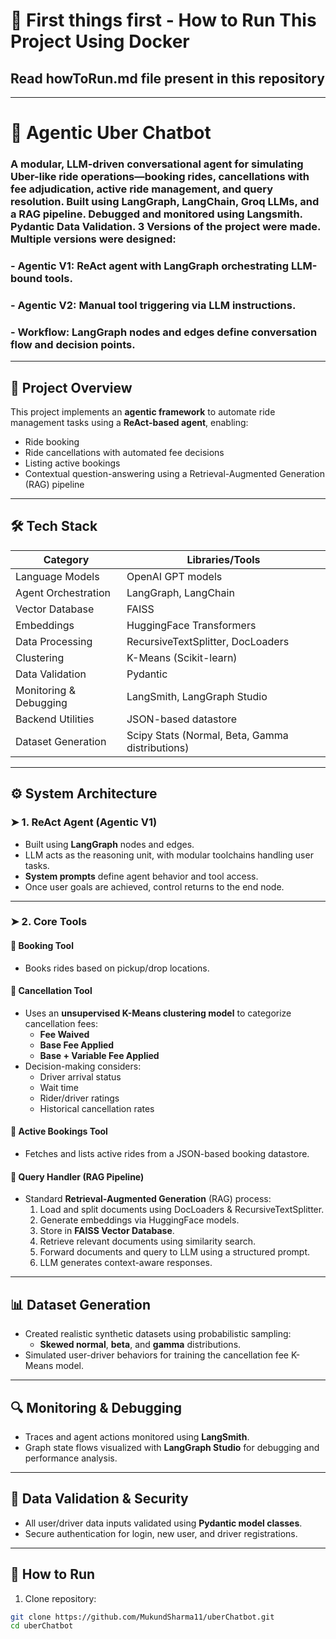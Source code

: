# 🚀 First things first - How to Run This Project Using Docker
## Read howToRun.md file present in this repository

-------------------------------------------------------------------------------------------------------------------------------------------------

# 🚖 Agentic Uber Chatbot

### A modular, LLM-driven conversational agent for simulating Uber-like ride operations—booking rides, cancellations with fee adjudication, active ride management, and query resolution. Built using LangGraph, LangChain, Groq LLMs, and a RAG pipeline. Debugged and monitored using Langsmith. Pydantic Data Validation. 3 Versions of the project were made. Multiple versions were designed:
### - Agentic V1: ReAct agent with LangGraph orchestrating LLM-bound tools.
### - Agentic V2: Manual tool triggering via LLM instructions.
### - Workflow: LangGraph nodes and edges define conversation flow and decision points.

---

## 📌 Project Overview

This project implements an **agentic framework** to automate ride management tasks using a **ReAct-based agent**, enabling:
- Ride booking
- Ride cancellations with automated fee decisions
- Listing active bookings
- Contextual question-answering using a Retrieval-Augmented Generation (RAG) pipeline

---

## 🛠️ Tech Stack

| Category                | Libraries/Tools                              |
|-------------------------|----------------------------------------------|
| Language Models         | OpenAI GPT models                            |
| Agent Orchestration     | LangGraph, LangChain                         |
| Vector Database         | FAISS                                        |
| Embeddings              | HuggingFace Transformers                     |
| Data Processing         | RecursiveTextSplitter, DocLoaders            |
| Clustering              | K-Means (Scikit-learn)                       |
| Data Validation         | Pydantic                                     |
| Monitoring & Debugging  | LangSmith, LangGraph Studio                  |
| Backend Utilities       | JSON-based datastore                         |
| Dataset Generation      | Scipy Stats (Normal, Beta, Gamma distributions) |

---

## ⚙️ System Architecture

### ➤ 1. ReAct Agent (Agentic V1)
- Built using **LangGraph** nodes and edges.
- LLM acts as the reasoning unit, with modular toolchains handling user tasks.
- **System prompts** define agent behavior and tool access.
- Once user goals are achieved, control returns to the end node.

---

### ➤ 2. Core Tools

#### 📍 Booking Tool
- Books rides based on pickup/drop locations.

#### 📍 Cancellation Tool
- Uses an **unsupervised K-Means clustering model** to categorize cancellation fees:
  - **Fee Waived**
  - **Base Fee Applied**
  - **Base + Variable Fee Applied**
- Decision-making considers:
  - Driver arrival status
  - Wait time
  - Rider/driver ratings
  - Historical cancellation rates

#### 📍 Active Bookings Tool
- Fetches and lists active rides from a JSON-based booking datastore.

#### 📍 Query Handler (RAG Pipeline)
- Standard **Retrieval-Augmented Generation** (RAG) process:
  1. Load and split documents using DocLoaders & RecursiveTextSplitter.
  2. Generate embeddings via HuggingFace models.
  3. Store in **FAISS Vector Database**.
  4. Retrieve relevant documents using similarity search.
  5. Forward documents and query to LLM using a structured prompt.
  6. LLM generates context-aware responses.

---

## 📊 Dataset Generation

- Created realistic synthetic datasets using probabilistic sampling:
  - **Skewed normal**, **beta**, and **gamma** distributions.
- Simulated user-driver behaviors for training the cancellation fee K-Means model.

---

## 🔍 Monitoring & Debugging

- Traces and agent actions monitored using **LangSmith**.
- Graph state flows visualized with **LangGraph Studio** for debugging and performance analysis.

---

## 🔐 Data Validation & Security

- All user/driver data inputs validated using **Pydantic model classes**.
- Secure authentication for login, new user, and driver registrations.

---

## 🚀 How to Run

1. Clone repository:
```bash
git clone https://github.com/MukundSharma11/uberChatbot.git
cd uberChatbot

